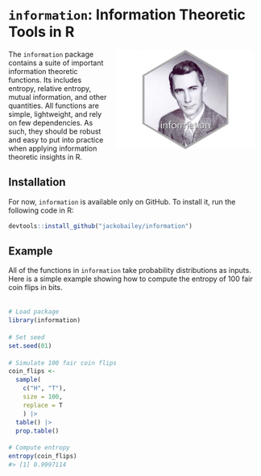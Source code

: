
<!-- README.md is generated from README.Rmd. Please edit that file -->

# `information`: Information Theoretic Tools in R

<!-- badges: start -->
<!-- badges: end -->

<img src="https://raw.githubusercontent.com/jackobailey/information/master/inst/figures/information_hex.png" alt="information hexlogo" align="right" width="275" style="padding: 0 15px; float: right;"/>

The `information` package contains a suite of important information
theoretic functions. Its includes entropy, relative entropy, mutual
information, and other quantities. All functions are simple,
lightweight, and rely on few dependencies. As such, they should be
robust and easy to put into practice when applying information theoretic
insights in R.

## Installation

For now, `information` is available only on GitHub. To install it, run
the following code in R:

``` r
devtools::install_github("jackobailey/information")
```

## Example

All of the functions in `information` take probability distributions as
inputs. Here is a simple example showing how to compute the entropy of
100 fair coin flips in bits.

``` r

# Load package
library(information)

# Set seed
set.seed(01)

# Simulate 100 fair coin flips
coin_flips <- 
  sample(
    c("H", "T"),
    size = 100,
    replace = T
    ) |> 
  table() |> 
  prop.table()

# Compute entropy
entropy(coin_flips)
#> [1] 0.9997114
```
